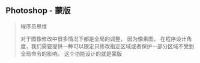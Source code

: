 ## **Photoshop - 蒙版**

> 程序员思维
>
> 对于图像修改中很多情况下都是全局的调整， 因为像素图， 在程序设计角度，我们需要提供一种可以限定只修改指定区域或者保护一部分区域不受到全局命令的影响。 这个功能设计的就是蒙版



